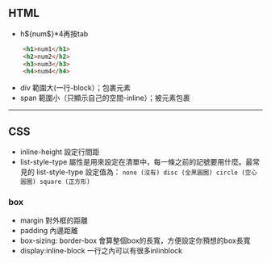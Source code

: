 ## HTML
- h${num$}*4再按tab
```html
    <h1>num1</h1>
    <h2>num2</h2>
    <h3>num3</h3>
    <h4>num4</h4>
```
- div 
範圍大(一行-block）；包裹元素
- span 
範圍小（只顯示自己的空間-inline）；被元素包裹
----
## CSS
- inline-height 設定行間距
- list-style-type 屬性是用來設定在清單中，每一條之前的記號要用什麼。最常見的 list-style-type 設定值為：
`
none (沒有)
disc (全黑圓圈)
circle (空心圓圈)
square (正方形)
`
### box
- margin 對外框的距離
- padding 內邊距離
- box-sizing: border-box 會算整個box的長寬，方便設定你預想的box長寬
- display:inline-block 一行之內可以有很多inlinblock

